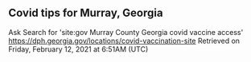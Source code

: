 ## Covid tips for Murray, Georgia

Ask Search for 'site:gov Murray County Georgia covid vaccine access'
https://dph.georgia.gov/locations/covid-vaccination-site
Retrieved on Friday, February 12, 2021 at 6:51AM (UTC)